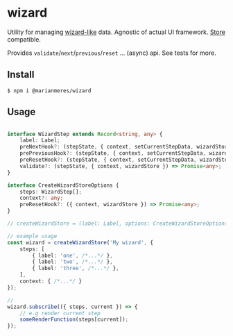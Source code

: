 # wizard

Utility for managing [wizard-like](https://en.wikipedia.org/wiki/Wizard_(software)) data.
Agnostic of actual UI framework. [Store](https://github.com/marianmeres/store) compatible.

Provides `validate`/`next`/`previous`/`reset` ... (async) api. See tests for more.

## Install
```shell
$ npm i @marianmeres/wizard
```

## Usage

```typescript

interface WizardStep extends Record<string, any> {
    label: Label;
    preNextHook?: (stepState, { context, setCurrentStepData, wizardStore }) => Promise<any>;
    prePreviousHook?: (stepState, { context, setCurrentStepData, wizardStore }) => Promise<any>;
    preResetHook?: (stepState, { context, setCurrentStepData, wizardStore }) => Promise<any>;
    validate?: (stepState, { context, wizardStore }) => Promise<any>;
}

interface CreateWizardStoreOptions {
    steps: WizardStep[];
    context?: any;
    preResetHook?: ({ context, wizardStore }) => Promise<any>;
}

// createWizardStore = (label: Label, options: CreateWizardStoreOptions);

// example usage
const wizard = createWizardStore('My wizard', {
    steps: [
        { label: 'one', /*...*/ },
        { label: 'two', /*...*/ },
        { label: 'three', /*...*/ },
    ],
    context: { /*...*/ }
});

//
wizard.subscribe(({ steps, current }) => {
    // e.g render current step
    someRenderFunction(steps[current]);
});

```
